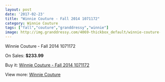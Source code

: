 ```yaml
---
layout: post
date: '2017-02-23'
title: "Winnie Couture - Fall 2014 1071172"
category: Winnie Couture
tags: ["fall","couture","granddressy","winnie"]
image: http://img.granddressy.com/4069-thickbox_default/winnie-couture-fall-2014-1071172.jpg
---
```

Winnie Couture - Fall 2014 1071172

On Sales: **$233.99**
<a href="https://www.granddressy.com/en/winnie-couture/3440-winnie-couture-fall-2014-1071172.html"><amp-img layout="responsive" width="600" height="600" src="//img.granddressy.com/4069-thickbox_default/winnie-couture-fall-2014-1071172.jpg" alt="Winnie Couture - Fall 2014 1071172 0" /></a>

Buy it: [Winnie Couture - Fall 2014 1071172](https://www.granddressy.com/en/winnie-couture/3440-winnie-couture-fall-2014-1071172.html "Winnie Couture - Fall 2014 1071172")

View more: [Winnie Couture](https://www.granddressy.com/en/179-winnie-couture "Winnie Couture")